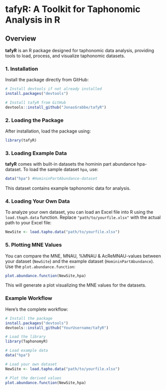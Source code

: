 # tafyR: A Toolkit for Taphonomic Analysis in R

## Overview

**tafyR** is an R package designed for taphonomic data analysis, providing tools to load, process, and visualize taphonomic datasets.

### 1. Installation

Install the package directly from GitHub:

```R
# Install devtools if not already installed
install.packages("devtools")

# Install tafyR from GitHub
devtools::install_github("JonasGrabbe/tafyR")
```

### 2. Loading the Package

After installation, load the package using:

```R
library(tafyR)
```

### 3. Loading Example Data

**tafyR** comes with built-in datasets the hominin part abundance hpa-dataset. To load the sample dataset `hpa`, use:

```R
data("hpa") #HomininPartAbundance-dataset
```

This dataset contains example taphonomic data for analysis.

### 4. Loading Your Own Data

To analyze your own dataset, you can load an Excel file into R using the `load.thaph.data` function. Replace `"path/to/yourfile.xlsx"` with the actual path to your Excel file:

```R
NewSite <- load.tapho.data("path/to/yourfile.xlsx")
```

### 5. Plotting MNE Values

You can compare the MNE, MNAU, %MNAU & AcReMNAU-values between your dataset (`NewSite`) and the example dataset (`HomininPartAbundance`). Use the `plot.abundance.function`:

```R
plot.abundance.function(NewSite,hpa)
```

This will generate a plot visualizing the MNE values for the datasets.

### Example Workflow

Here’s the complete workflow:

```R
# Install the package
install.packages("devtools")
devtools::install_github("YourUsername/tafyR")

# Load the library
library(TaphonomyR)

# Load example data
data("hpa")

# Load your own dataset
NewSite <- load.tapho.data("path/to/yourfile.xlsx")

# Plot the derived values
plot.abundance.function(NewSite,hpa)
```

